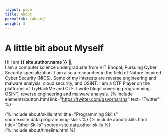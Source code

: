 ```yaml
---
layout: page
title: About
permalink: /about/
weight: 3
---
```


# **A little bit about Myself**

Hi I am **{{ site.author.name }}** :wave:,<br>
I am a computer science undergraduate from VIT Bhopal; Pursuing Cyber Security specialization. I am also a researcher in the field of Nature Inspired Cyber Security (NICS). Some of my interests are reverse engineering and malware analysis, cloud security, and OSINT. I am a CTF Player on the platforms of TryHackMe and CTF. I write blogs covering programming, OSINT,  reverse engineering and malware analysis. 
{% include elements/button.html link="https://twitter.com/gsvprharsha" text="Twitter" %}

<div class="row">
{% include about/skills.html title="Programming Skills" source=site.data.programming-skills %}
{% include about/skills.html title="Other Skills" source=site.data.other-skills %}
</div>

<div class="row">
{% include about/timeline.html %}
</div>

